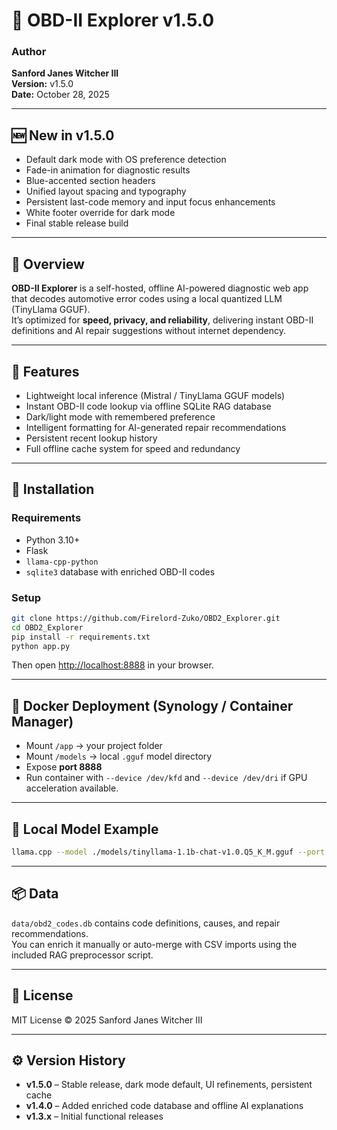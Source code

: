 # 🚗 OBD-II Explorer v1.5.0

### Author
**Sanford Janes Witcher III**  
**Version:** v1.5.0  
**Date:** October 28, 2025  

---

## 🆕 New in v1.5.0
- Default dark mode with OS preference detection  
- Fade-in animation for diagnostic results  
- Blue-accented section headers  
- Unified layout spacing and typography  
- Persistent last-code memory and input focus enhancements  
- White footer override for dark mode  
- Final stable release build

---

## 📘 Overview
**OBD-II Explorer** is a self-hosted, offline AI-powered diagnostic web app that decodes automotive error codes using a local quantized LLM (TinyLlama GGUF).  
It’s optimized for **speed, privacy, and reliability**, delivering instant OBD-II definitions and AI repair suggestions without internet dependency.

---

## 🧠 Features
- Lightweight local inference (Mistral / TinyLlama GGUF models)  
- Instant OBD-II code lookup via offline SQLite RAG database  
- Dark/light mode with remembered preference  
- Intelligent formatting for AI-generated repair recommendations  
- Persistent recent lookup history  
- Full offline cache system for speed and redundancy  

---

## 🧰 Installation
### Requirements
- Python 3.10+  
- Flask  
- `llama-cpp-python`  
- `sqlite3` database with enriched OBD-II codes

### Setup
```bash
git clone https://github.com/Firelord-Zuko/OBD2_Explorer.git
cd OBD2_Explorer
pip install -r requirements.txt
python app.py
```
Then open [http://localhost:8888](http://localhost:8888) in your browser.

---

## 🧩 Docker Deployment (Synology / Container Manager)
- Mount `/app` → your project folder  
- Mount `/models` → local `.gguf` model directory  
- Expose **port 8888**  
- Run container with `--device /dev/kfd` and `--device /dev/dri` if GPU acceleration available.  

---

## 🧮 Local Model Example
```bash
llama.cpp --model ./models/tinyllama-1.1b-chat-v1.0.Q5_K_M.gguf --port 8888
```

---

## 📦 Data
`data/obd2_codes.db` contains code definitions, causes, and repair recommendations.  
You can enrich it manually or auto-merge with CSV imports using the included RAG preprocessor script.

---

## 🧾 License
MIT License © 2025 Sanford Janes Witcher III

---

## ⚙️ Version History
- **v1.5.0** – Stable release, dark mode default, UI refinements, persistent cache
- **v1.4.0** – Added enriched code database and offline AI explanations
- **v1.3.x** – Initial functional releases
